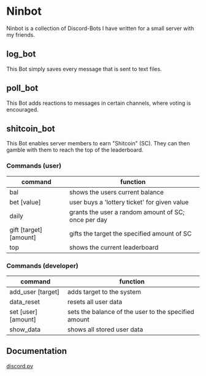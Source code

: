 # Ninbot

Ninbot is a collection of Discord-Bots I have written for a small server with my friends.

## log_bot

This Bot simply saves every message that is sent to text files.

## poll_bot

This Bot adds reactions to messages in certain channels, where voting is encouraged.

## shitcoin_bot

This Bot enables server members to earn "Shitcoin" (SC). They can then gamble with them to reach the top of the leaderboard.

### Commands (user)

|command|function|
|-------|--------|
|bal|shows the users current balance|
|bet \[value\]|user buys a 'lottery ticket' for given value|
|daily|grants the user a random amount of SC; once per day|
|gift \[target\] \[amount\]|gifts the target the specified amount of SC|
|top|shows the current leaderboard|

### Commands (developer)

|command|function|
|-------|--------|
|add_user \[target\]|adds target to the system|
|data_reset|resets all user data|
|set \[user\] \[amount\]|sets the balance of the user to the specified amount|
|show_data|shows all stored user data|

## Documentation

[discord.py](https://discordpy.readthedocs.io/en/stable/)